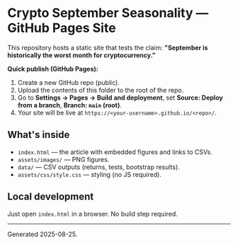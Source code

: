 
# Crypto September Seasonality — GitHub Pages Site

This repository hosts a static site that tests the claim: **"September is historically the worst month for cryptocurrency."**

**Quick publish (GitHub Pages):**
1. Create a new GitHub repo (public).
2. Upload the contents of this folder to the root of the repo.
3. Go to **Settings → Pages → Build and deployment**, set **Source: Deploy from a branch**, **Branch: `main` (root)**.
4. Your site will be live at `https://<your-username>.github.io/<repo>/`.

## What's inside
- `index.html` — the article with embedded figures and links to CSVs.
- `assets/images/` — PNG figures.
- `data/` — CSV outputs (returns, tests, bootstrap results).
- `assets/css/style.css` — styling (no JS required).

## Local development
Just open `index.html` in a browser. No build step required.

---

Generated 2025-08-25.
